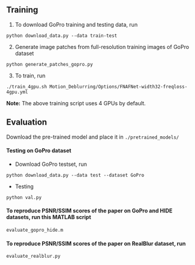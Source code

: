 ## Training

1. To download GoPro training and testing data, run
```
python download_data.py --data train-test
```

2. Generate image patches from full-resolution training images of GoPro dataset
```
python generate_patches_gopro.py 
```

3. To train, run
```
./train_4gpu.sh Motion_Deblurring/Options/FNAFNet-width32-freqloss-4gpu.yml
```

**Note:** The above training script uses 4 GPUs by default. 

## Evaluation

Download the pre-trained model and place it in `./pretrained_models/`

#### Testing on GoPro dataset

- Download GoPro testset, run
```
python download_data.py --data test --dataset GoPro
```

- Testing
```
python val.py
```



#### To reproduce PSNR/SSIM scores of the paper on GoPro and HIDE datasets, run this MATLAB script

```
evaluate_gopro_hide.m 
```

#### To reproduce PSNR/SSIM scores of the paper on RealBlur dataset, run

```
evaluate_realblur.py 
```
